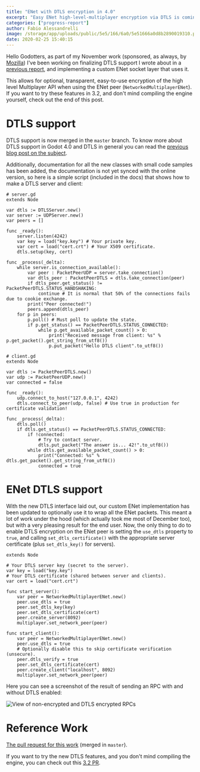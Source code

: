 ```yaml
---
title: "ENet with DTLS encryption in 4.0"
excerpt: "Easy ENet high-level-multiplayer encryption via DTLS is coming in Godot 4.0."
categories: ["progress-report"]
author: Fabio Alessandrelli
image: /storage/app/uploads/public/5e5/166/6a0/5e51666a0d8b2890019310.png
date: 2020-02-25 15:40:15
---
```


Hello Godotters, as part of my November work (sponsored, as always, by [Mozilla](/article/godot-engine-awarded-50000-mozilla-open-source-support-program)) I've been working on finalizing DTLS support I wrote about in a [previous report](/article/dtls-report-1), and implementing a custom ENet socket layer that uses it.

This allows for optional, transparent, easy-to-use encryption of the high level Multiplayer API when using the ENet peer (`NetworkedMultiplayerENet`). If you want to try these features in 3.2, and don't mind compiling the engine yourself, check out the end of this post.

DTLS support
============

DTLS support is now merged in the `master` branch. To know more about DTLS support in Godot 4.0 and DTLS in general you can read the [previous blog post on the subject](/article/dtls-report-1).

Additionally, documentation for all the new classes with small code samples has been added, the documentation is not yet synced with the online version, so here is a simple script (included in the docs) that shows how to make a DTLS server and client:

```
# server.gd
extends Node

var dtls := DTLSServer.new()
var server := UDPServer.new()
var peers = []

func _ready():
    server.listen(4242)
    var key = load("key.key") # Your private key.
    var cert = load("cert.crt") # Your X509 certificate.
    dtls.setup(key, cert)

func _process(_delta):
    while server.is_connection_available():
        var peer : PacketPeerUDP = server.take_connection()
        var dtls_peer : PacketPeerDTLS = dtls.take_connection(peer)
        if dtls_peer.get_status() != PacketPeerDTLS.STATUS_HANDSHAKING:
            continue # It is normal that 50% of the connections fails due to cookie exchange.
        print("Peer connected!")
        peers.append(dtls_peer)
    for p in peers:
        p.poll() # Must poll to update the state.
        if p.get_status() == PacketPeerDTLS.STATUS_CONNECTED:
            while p.get_available_packet_count() > 0:
                print("Received message from client: %s" % p.get_packet().get_string_from_utf8())
                p.put_packet("Hello DTLS client".to_utf8())
```

```
# client.gd
extends Node

var dtls := PacketPeerDTLS.new()
var udp := PacketPeerUDP.new()
var connected = false

func _ready():
    udp.connect_to_host("127.0.0.1", 4242)
    dtls.connect_to_peer(udp, false) # Use true in production for certificate validation!

func _process(_delta):
    dtls.poll()
    if dtls.get_status() == PacketPeerDTLS.STATUS_CONNECTED:
        if !connected:
            # Try to contact server.
            dtls.put_packet("The answer is... 42!".to_utf8())
        while dtls.get_available_packet_count() > 0:
            print("Connected: %s" % dtls.get_packet().get_string_from_utf8())
            connected = true
```

ENet DTLS support
=================

With the new DTLS interface laid out, our custom ENet implementation has been updated to optionally use it to wrap all the ENet packets. This meant a lot of work under the hood (which actually took me most of December too), but with a very pleasing result for the end user. Now, the only thing to do to enable DTLS encryption on the ENet peer is setting the `use_dtls` property to `true`, and calling `set_dtls_certificate()` with the appropriate server certificate (plus `set_dtls_key()` for servers).

```
extends Node

# Your DTLS server key (secret to the server).
var key = load("key.key")
# Your DTLS certificate (shared between server and clients).
var cert = load("cert.crt")

func start_server():
	var peer = NetworkedMultiplayerENet.new()
	peer.use_dtls = true
	peer.set_dtls_key(key)
	peer.set_dtls_certificate(cert)
	peer.create_server(8092)
	multiplayer.set_network_peer(peer)

func start_client():
	var peer = NetworkedMultiplayerENet.new()
	peer.use_dtls = true
	# Optionally disable this to skip certificate verification (unsecure).
	peer.dtls_verify = true
	peer.set_dtls_certificate(cert)
	peer.create_client("localhost", 8092)
	multiplayer.set_network_peer(peer)
```

Here you can see a screenshot of the result of sending an RPC with and without DTLS enabled:


![View of non-encrypted and DTLS encrypted RPCs](/storage/app/uploads/public/5e5/164/7e8/5e51647e88bcd863421756.png)


Reference Work
==============

[The pull request for this work](https://github.com/godotengine/godot/pull/36296) (merged in `master`).

If you want to try the new DTLS features, and you don't mind compiling the engine, you can check out this [3.2 PR](https://github.com/godotengine/godot/pull/35091).
